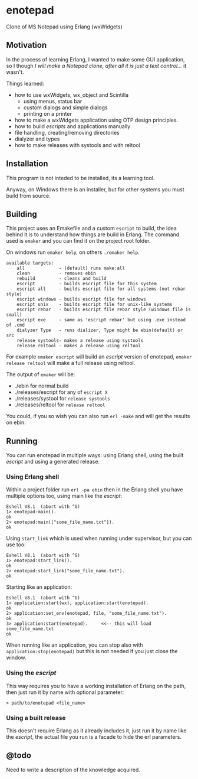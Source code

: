 # enotepad
Clone of MS Notepad using Erlang (wxWidgets)

## Motivation

In the process of learning Erlang, I wanted to make some GUI application, so I
though *I will make a Notepad clone, after all it is just a text control...*
it wasn't.

Things learned:

* how to use wxWidgets, wx_object and Scintilla
  * using menus, status bar
  * custom dialogs and simple dialogs
  * printing on a printer
* how to make a wxWidgets application using OTP design principles.
* how to build _escripts_ and applications manually
* file handling, creating/removing directories
* dialyzer and types
* how to make releases with systools and with reltool

## Installation

This program is not inteded to be installed, its a learning tool.

Anyway, on Windows there is an installer, but for other systems you must build
from source.

## Building

This project uses an Emakefile and a custom `escript` to build, the idea behind
it is to understand how things are build in Erlang. The command used is `emaker`
and you can find it on the project root folder.

On windows run `emaker help`, on others `./emaker help`.

    available targets:
        all             - (default) runs make:all
        clean           - removes ebin
        rebuild         - cleans and build
        escript         - builds escript file for this system
        escript all     - builds escript file for all systems (not rebar style)
        escript windows - builds escript file for windows
        escript unix    - builds escript file for unix-like systems
        escript rebar   - builds escript file rebar style (windows file is small)
        escript exe     - same as 'escript rebar' but using .exe instead of .cmd
        dialyzer Type   - runs dializer, Type might be ebin(default) or src
        release systools- makes a release using systools
        release reltool - makes a release using reltool

For example `emaker escript` will build an _escript_ version of enotepad,
`emaker release reltool` will make a full release using reltool.

The output of `emaker` will be:
* ./ebin for normal build
* ./releases/escript for any of `escript X`
* ./releases/systool for `release systools`
* ./releases/reltool for `release reltool`

You could, if you so wish you can also run `erl -make` and will get the results
on ebin.

## Running

You can run enotepad in multiple ways: using Erlang shell, using the built
_escript_ and using a generated release.

### Using Erlang shell

Within a project folder run `erl -pa ebin` then in the Erlang shell you have
multiple options too, using main like the _escript_:
```
Eshell V8.1  (abort with ^G)
1> enotepad:main().
ok
2> enotepad:main(["some_file_name.txt"]).
ok
```

Using `start_link` which is used when running under supervisor, but you can use
too:
```
Eshell V8.1  (abort with ^G)
1> enotepad:start_link().
ok
2> enotepad:start_link("some_file_name.txt").
ok
```

Starting like an application:
```
Eshell V8.1  (abort with ^G)
1> application:start(wx), application:start(enotepad).
ok
2> application:set_env(enotepad, file, "some_file_name.txt").
ok
3> application:start(enotepad).     <<-- this will load some_file_name.txt
ok
```

When running like an application, you can stop also with
`application:stop(enotepad)` but this is not needed if you just close the
window.

### Using the _escript_

This way requires you to have a working installation of Erlang on the path, then
just run it by name with optional parameter:

```
> path/to/enotepad <file_name>
```

### Using a built release

This doesn't require Erlang as it already includes it, just run it by name like
the _escript_, the actual file you run is a facade to hide the erl parameters.

## @todo

Need to write a description of the knowledge acquired.
